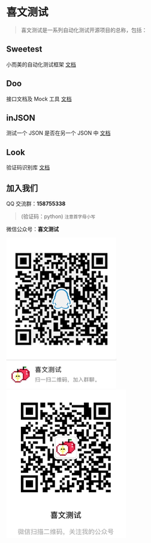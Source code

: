 # 喜文测试

> 喜文测试是一系列自动化测试开源项目的总称，包括：

## Sweetest

小而美的自动化测试框架 [文档](/sweetest/)


## Doo

接口文档及 Mock 工具 [文档](/doo/)


## inJSON

测试一个 JSON 是否在另一个 JSON 中 [文档](/injson/)


## Look

验证码识别库 [文档](/look/)


## 加入我们

QQ 交流群：**158755338**
> (验证码：python) <small>注意首字母小写</small>

微信公众号：**喜文测试**

![QQ2](_media/QQ.png)![WeChat](_media/WeChat.png)

